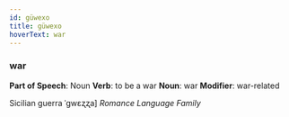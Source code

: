 ```yaml
---
id: güwexo
title: güwexo
hoverText: war
---
```


### war

**Part of Speech**: Noun
**Verb**: to be a war
**Noun**: war
**Modifier**: war-related

Sicilian guerra ˈɡwɛʐʐa]
*Romance Language Family*